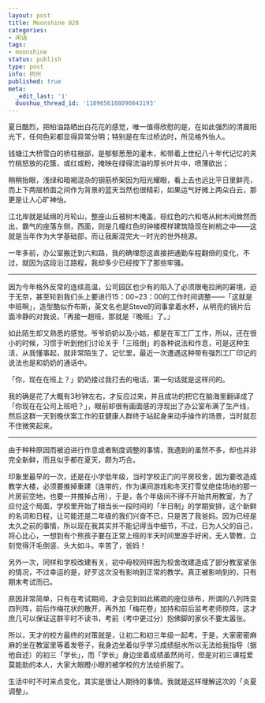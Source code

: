 ```yaml
---
layout: post
title: Moonshine 028
categories:
- 闲话
tags:
- moonshine
status: publish
type: post
info: 杭州
published: true
meta:
  _edit_last: '1'
  duoshuo_thread_id: '1189656188090843193'
---
```


夏日酷烈，把柏油路晒出白花花的感觉，唯一值得欣慰的是，在如此强烈的清晨阳光下，任何色彩都显得异常分明；特别是在车过桥边时，所见格外怡人。

钱塘江大桥雪白的桥柱根部，是郁郁葱葱的灌木，和带着上世纪八十年代记忆的夹竹桃怒放的花簇，或红或粉，掩映在绿得流油的厚长叶片中，喷薄欲出；

稍稍抬眼，浅绿和暗褐混杂的钢筋桥架因为阳光耀眼，看上去也远比平日里鲜亮，而上下两层桥面之间作为背景的蓝天当然也很精彩，如果运气好摊上两朵白云，那更是让人心旷神怡。

江北岸就是延绵的月轮山，整座山丘被树木掩盖，棕红色的六和塔从树木间耸然而出，霸气的座落东侧，西面，则是几幢红色的钟楼模样建筑隐现在树梢之中——这就是当年作为大学基础部，而让我厮混完大一时光的世外桃源。

一年多前，办公室搬迁到六和路，我的确埋怨这直接把通勤车程翻倍的变化，不过，就因为这段沿江路程，我却多少已经按下了那些牢骚。

----

因为今年格外反常的连续高温，公司园区也少有的陷入了必须限电拉闸的窘境，迫于无奈，甚至轮到我们头上要进行15：00~23：00的工作时间调整——「这就是中班啊」，造型酷似乔布斯，英文名也是Steve的同事拿着水杯，从明亮的镜片后面冷静的对我说，「再接一趟班，那就是『晚班』了。」

如此陌生却又熟悉的感觉。爷爷奶奶以及小姑，都是在军工厂工作，所以，还在很小的时候，习惯于听到他们讨论关于「三班倒」的各种说法和作息，可是这种生活，从我懂事起，就非常陌生了。记忆里，最近一次遭遇这种带有强烈工厂印记的说法也是和奶奶的通话中。

「你，现在在班上？」奶奶接过我打去的电话，第一句话就是这样问的。

我的确是花了大概有3秒钟左右，才反应过来，并且成功的把它在脑海里翻译成了「你现在在公司上班吧？」，眼前却很有画面感的浮现出了办公室布满了生产线，然后这群一天到晚伏案工作的亚健康人群终于站起身来动手操作的场景，当时就忍不住微笑起来。

----

由于种种原因而被迫进行作息或者制度调整的事情，我遇到的虽然不多，却也并非完全新鲜，而且似乎都在夏天，颇为巧合。

印象里最早的一次，还是在小学低年级，当时学校正门的平房校舍，因为要改造成教学大楼，必须要推掉重建（连带的，作为课间游戏和冬天打雪仗绝佳场地的那一片房前空地，也要一并推掉占用），于是，各个年级间不得不开始共用教室，为了应付这个局面，学校里开始了相当长一段时间的「半日制」的学期安排，这个新鲜的名词和日程，让可能还是二年级的我们兴奋不已，只是苦了我爸妈。因为已经是太久之前的事情，所以现在我其实并不能记得当中细节，不过，已为人父的自己，将心比心，一想到有个熊孩子要在正常上班的半天时间里游手好闲，无人管教，立刻觉得汗毛倒竖、头大如斗。辛苦了，爸妈！

另外一次，同样和学校改建有关，初中母校同样因为校舍改建造成了部分教室紧张的情况，不过幸运的是，好歹这次没有影响到正常的教学。真正被影响到的，只有期末考试而已。

原因非常简单，只有在考试期间，才会见到如此稀疏的座位排布，所谓的八列阵变四列阵，前后作梅花状的散开，再外加「梅花卷」加持和前后监考老师掠阵，这才庶几可以保证这群平时不读书，考前（考中更过分）抱佛脚的家伙不要太嚣张。

所以，天才的校方最终的对策就是，让初二和初三年级一起考。于是，大家密密麻麻的坐在教室里等着发卷子，我身边坐着似乎学习成绩挺水所以无法给我指导（据他自述）的初三「学长」，而「学长」身边坐着成绩虽然尚可，但是对初三课程爱莫能助的本人，大家大眼瞪小眼的被学校的方法给折服了。

生活中时不时来点变化，其实是很让人期待的事情。我就是这样理解这次的「炎夏调整」。

